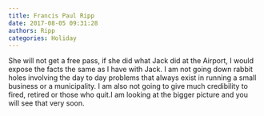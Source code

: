 ```yaml
---
title: Francis Paul Ripp
date: 2017-08-05 09:31:28
authors: Ripp
categories: Holiday
---
```


 She will not get a free pass, if she did what Jack did at the Airport, I would expose the facts the same as I have with Jack. I am not going down rabbit holes involving the day to day problems that always exist in running a small business or a municipality. I am also not going to give much credibility to fired, retired or those who quit.I am looking at the bigger picture and you will see that very soon.